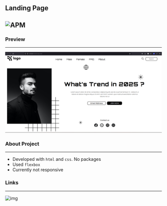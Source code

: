 ## **Landing Page**
![APM](https://img.shields.io/apm/l/vim-mode?style=plastic)
---
### Preview
---
![img](./img1.png)

### About Project
---
 - Developed with `html` and `css`. No packages
 - Used `flexbox`
 - Currently not responsive


### Links
---
![img](https://landingpage0101.netlify.app/)

